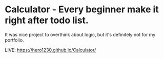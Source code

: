 # Calculator - Every beginner make it right after todo list. 
 It was nice project to overthink about logic, but it's definitely not for my portfolio. 

LIVE: https://hero1230.github.io/Calculator/
